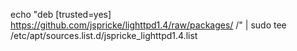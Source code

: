 echo "deb [trusted=yes] https://github.com/jspricke/lighttpd1.4/raw/packages/ /" | sudo tee /etc/apt/sources.list.d/jspricke_lighttpd1.4.list
